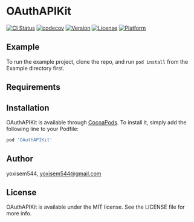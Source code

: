 # OAuthAPIKit

[![CI Status](https://img.shields.io/travis/yoxisem544/iOS-OAuthAPIKit.svg?style=flat)](https://travis-ci.org/yoxisem544/iOS-OAuthAPIKit)
[![codecov](https://codecov.io/gh/yoxisem544/iOS-OAuthAPIKit/branch/master/graph/badge.svg)](https://codecov.io/gh/yoxisem544/iOS-OAuthAPIKit)
[![Version](https://img.shields.io/cocoapods/v/OAuthAPIKit.svg?style=flat)](https://cocoapods.org/pods/OAuthAPIKit)
[![License](https://img.shields.io/cocoapods/l/OAuthAPIKit.svg?style=flat)](https://cocoapods.org/pods/OAuthAPIKit)
[![Platform](https://img.shields.io/cocoapods/p/OAuthAPIKit.svg?style=flat)](https://cocoapods.org/pods/OAuthAPIKit)

## Example

To run the example project, clone the repo, and run `pod install` from the Example directory first.

## Requirements

## Installation

OAuthAPIKit is available through [CocoaPods](https://cocoapods.org). To install
it, simply add the following line to your Podfile:

```ruby
pod 'OAuthAPIKit'
```

## Author

yoxisem544, yoxisem544@gmail.com

## License

OAuthAPIKit is available under the MIT license. See the LICENSE file for more info.
